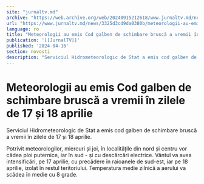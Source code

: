 ```yaml
---
site: "jurnaltv.md"
archive: "https://web.archive.org/web/20240915212618/www.jurnaltv.md/news/3325d3cd9da0380b/meteorologii-au-emis-cod-galben-de-schimbare-brusca-a-vremii-in-zilele-de-17-si-18-aprilie.html"
url: "https://www.jurnaltv.md/news/3325d3cd9da0380b/meteorologii-au-emis-cod-galben-de-schimbare-brusca-a-vremii-in-zilele-de-17-si-18-aprilie.html"
language: ro
title: "Meteorologii au emis Cod galben de schimbare bruscă a vremii în zilele de 17 și 18 aprilie"
publication: '[[JurnalTV]]'
published: '2024-04-16'
section: novosti
description: "Serviciul Hidrometeorologic de Stat a emis cod galben de schimbare bruscă a vremii în zilele de 17 și 18 aprilie."
---
```


# Meteorologii au emis Cod galben de schimbare bruscă a vremii în zilele de 17 și 18 aprilie

Serviciul Hidrometeorologic de Stat a emis cod galben de schimbare bruscă a vremii în zilele de 17 și 18 aprilie.

Potrivit meteorologilor, miercuri și joi, în localitățile din nord și centru vor cădea ploi puternice, iar în sud - și cu descărcări electrice. Vântul va avea intensificări, pe 17 aprilie, cu precădere în raioanele de sud-est, iar pe 18 aprilie, izolat în restul teritoriului. Temperatura medie zilnică a aerului va scădea în medie cu 8 grade.